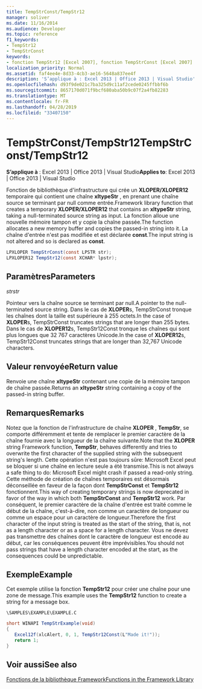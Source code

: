 ```yaml
---
title: TempStrConst/TempStr12
manager: soliver
ms.date: 11/16/2014
ms.audience: Developer
ms.topic: reference
f1_keywords:
- TempStr12
- TempStrConst
keywords:
- fonction TempStr12 [Excel 2007], fonction TempStrConst [Excel 2007]
localization_priority: Normal
ms.assetid: faf4ee4e-8d33-4cb3-ae16-5648a837ee4f
description: 'S’applique à : Excel 2013 | Office 2013 | Visual Studio'
ms.openlocfilehash: d93f9de021c7ba325d9c11af2cede0245ffbbf6b
ms.sourcegitcommit: 8657170d071f9bcf680aba50b9c07f2a4fb82283
ms.translationtype: MT
ms.contentlocale: fr-FR
ms.lasthandoff: 04/28/2019
ms.locfileid: "33407150"
---
```

# <a name="tempstrconsttempstr12"></a><span data-ttu-id="bbf8b-104">TempStrConst/TempStr12</span><span class="sxs-lookup"><span data-stu-id="bbf8b-104">TempStrConst/TempStr12</span></span>

 <span data-ttu-id="bbf8b-105">**S’applique à** : Excel 2013 | Office 2013 | Visual Studio</span><span class="sxs-lookup"><span data-stu-id="bbf8b-105">**Applies to**: Excel 2013 | Office 2013 | Visual Studio</span></span> 
  
<span data-ttu-id="bbf8b-106">Fonction de bibliothèque d'infrastructure qui crée un **XLOPER/XLOPER12** temporaire qui contient une chaîne **xltypeStr** , en prenant une chaîne source se terminant par null comme entrée.</span><span class="sxs-lookup"><span data-stu-id="bbf8b-106">Framework library function that creates a temporary **XLOPER/XLOPER12** that contains an **xltypeStr** string, taking a null-terminated source string as input.</span></span> <span data-ttu-id="bbf8b-107">La fonction alloue une nouvelle mémoire tampon et y copie la chaîne passée.</span><span class="sxs-lookup"><span data-stu-id="bbf8b-107">The function allocates a new memory buffer and copies the passed-in string into it.</span></span> <span data-ttu-id="bbf8b-108">La chaîne d'entrée n'est pas modifiée et est déclarée **const**.</span><span class="sxs-lookup"><span data-stu-id="bbf8b-108">The input string is not altered and so is declared as **const**.</span></span>
  
```cs
LPXLOPER TempStrConst(const LPSTR str);
LPXLOPER12 TempStr12(const XCHAR* lpstr);
```

## <a name="parameters"></a><span data-ttu-id="bbf8b-109">Paramètres</span><span class="sxs-lookup"><span data-stu-id="bbf8b-109">Parameters</span></span>

 <span data-ttu-id="bbf8b-110">_str_</span><span class="sxs-lookup"><span data-stu-id="bbf8b-110">_str_</span></span>
  
<span data-ttu-id="bbf8b-111">Pointeur vers la chaîne source se terminant par null.</span><span class="sxs-lookup"><span data-stu-id="bbf8b-111">A pointer to the null-terminated source string.</span></span> <span data-ttu-id="bbf8b-112">Dans le cas de **XLOPER**s, TempStrConst tronque les chaînes dont la taille est supérieure à 255 octets.</span><span class="sxs-lookup"><span data-stu-id="bbf8b-112">In the case of **XLOPER**s, TempStrConst truncates strings that are longer than 255 bytes.</span></span> <span data-ttu-id="bbf8b-113">Dans le cas de **XLOPER12**s, TempStr12Const tronque les chaînes qui sont plus longues que 32 767 caractères Unicode.</span><span class="sxs-lookup"><span data-stu-id="bbf8b-113">In the case of **XLOPER12**s, TempStr12Const truncates strings that are longer than 32,767 Unicode characters.</span></span>
  
## <a name="return-value"></a><span data-ttu-id="bbf8b-114">Valeur renvoyée</span><span class="sxs-lookup"><span data-stu-id="bbf8b-114">Return value</span></span>

<span data-ttu-id="bbf8b-115">Renvoie une chaîne **xltypeStr** contenant une copie de la mémoire tampon de chaîne passée.</span><span class="sxs-lookup"><span data-stu-id="bbf8b-115">Returns an **xltypeStr** string containing a copy of the passed-in string buffer.</span></span> 
  
## <a name="remarks"></a><span data-ttu-id="bbf8b-116">Remarques</span><span class="sxs-lookup"><span data-stu-id="bbf8b-116">Remarks</span></span>

<span data-ttu-id="bbf8b-117">Notez que la fonction de l'infrastructure de chaîne **XLOPER** , **TempStr**, se comporte différemment et tente de remplacer le premier caractère de la chaîne fournie avec la longueur de la chaîne suivante.</span><span class="sxs-lookup"><span data-stu-id="bbf8b-117">Note that the **XLOPER** string Framework function, **TempStr**, behaves differently and tries to overwrite the first character of the supplied string with the subsequent string's length.</span></span> <span data-ttu-id="bbf8b-118">Cette opération n'est pas toujours sûre: Microsoft Excel peut se bloquer si une chaîne en lecture seule a été transmise.</span><span class="sxs-lookup"><span data-stu-id="bbf8b-118">This is not always a safe thing to do: Microsoft Excel might crash if passed a read-only string.</span></span> <span data-ttu-id="bbf8b-119">Cette méthode de création de chaînes temporaires est désormais déconseillée en faveur de la façon dont **TempStrConst** et **TempStr12** fonctionnent.</span><span class="sxs-lookup"><span data-stu-id="bbf8b-119">This way of creating temporary strings is now deprecated in favor of the way in which both **TempStrConst** and **TempStr12** work.</span></span> <span data-ttu-id="bbf8b-120">Par conséquent, le premier caractère de la chaîne d'entrée est traité comme le début de la chaîne, c'est-à-dire, non comme un caractère de longueur ou comme un espace pour un caractère de longueur.</span><span class="sxs-lookup"><span data-stu-id="bbf8b-120">Therefore the first character of the input string is treated as the start of the string, that is, not as a length character or as a space for a length character.</span></span> <span data-ttu-id="bbf8b-121">Vous ne devez pas transmettre des chaînes dont le caractère de longueur est encodé au début, car les conséquences peuvent être imprévisibles.</span><span class="sxs-lookup"><span data-stu-id="bbf8b-121">You should not pass strings that have a length character encoded at the start, as the consequences could be unpredictable.</span></span> 
  
## <a name="example"></a><span data-ttu-id="bbf8b-122">Exemple</span><span class="sxs-lookup"><span data-stu-id="bbf8b-122">Example</span></span>

<span data-ttu-id="bbf8b-123">Cet exemple utilise la fonction **TempStr12** pour créer une chaîne pour une zone de message.</span><span class="sxs-lookup"><span data-stu-id="bbf8b-123">This example uses the **TempStr12** function to create a string for a message box.</span></span> 
  
 `\SAMPLES\EXAMPLE\EXAMPLE.C`
  
```cs
short WINAPI TempStrExample(void)
{
   Excel12f(xlcAlert, 0, 1, TempStr12Const(L"Made it!"));
   return 1;
}
```

## <a name="see-also"></a><span data-ttu-id="bbf8b-124">Voir aussi</span><span class="sxs-lookup"><span data-stu-id="bbf8b-124">See also</span></span>



[<span data-ttu-id="bbf8b-125">Fonctions de la bibliothèque Framework</span><span class="sxs-lookup"><span data-stu-id="bbf8b-125">Functions in the Framework Library</span></span>](functions-in-the-framework-library.md)


